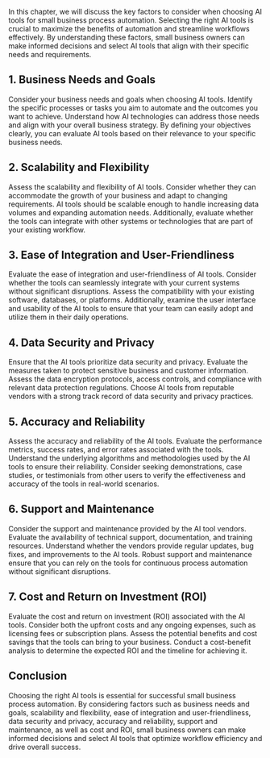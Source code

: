 
In this chapter, we will discuss the key factors to consider when choosing AI tools for small business process automation. Selecting the right AI tools is crucial to maximize the benefits of automation and streamline workflows effectively. By understanding these factors, small business owners can make informed decisions and select AI tools that align with their specific needs and requirements.

**1. Business Needs and Goals**
-------------------------------

Consider your business needs and goals when choosing AI tools. Identify the specific processes or tasks you aim to automate and the outcomes you want to achieve. Understand how AI technologies can address those needs and align with your overall business strategy. By defining your objectives clearly, you can evaluate AI tools based on their relevance to your specific business needs.

**2. Scalability and Flexibility**
----------------------------------

Assess the scalability and flexibility of AI tools. Consider whether they can accommodate the growth of your business and adapt to changing requirements. AI tools should be scalable enough to handle increasing data volumes and expanding automation needs. Additionally, evaluate whether the tools can integrate with other systems or technologies that are part of your existing workflow.

**3. Ease of Integration and User-Friendliness**
------------------------------------------------

Evaluate the ease of integration and user-friendliness of AI tools. Consider whether the tools can seamlessly integrate with your current systems without significant disruptions. Assess the compatibility with your existing software, databases, or platforms. Additionally, examine the user interface and usability of the AI tools to ensure that your team can easily adopt and utilize them in their daily operations.

**4. Data Security and Privacy**
--------------------------------

Ensure that the AI tools prioritize data security and privacy. Evaluate the measures taken to protect sensitive business and customer information. Assess the data encryption protocols, access controls, and compliance with relevant data protection regulations. Choose AI tools from reputable vendors with a strong track record of data security and privacy practices.

**5. Accuracy and Reliability**
-------------------------------

Assess the accuracy and reliability of the AI tools. Evaluate the performance metrics, success rates, and error rates associated with the tools. Understand the underlying algorithms and methodologies used by the AI tools to ensure their reliability. Consider seeking demonstrations, case studies, or testimonials from other users to verify the effectiveness and accuracy of the tools in real-world scenarios.

**6. Support and Maintenance**
------------------------------

Consider the support and maintenance provided by the AI tool vendors. Evaluate the availability of technical support, documentation, and training resources. Understand whether the vendors provide regular updates, bug fixes, and improvements to the AI tools. Robust support and maintenance ensure that you can rely on the tools for continuous process automation without significant disruptions.

**7. Cost and Return on Investment (ROI)**
------------------------------------------

Evaluate the cost and return on investment (ROI) associated with the AI tools. Consider both the upfront costs and any ongoing expenses, such as licensing fees or subscription plans. Assess the potential benefits and cost savings that the tools can bring to your business. Conduct a cost-benefit analysis to determine the expected ROI and the timeline for achieving it.

**Conclusion**
--------------

Choosing the right AI tools is essential for successful small business process automation. By considering factors such as business needs and goals, scalability and flexibility, ease of integration and user-friendliness, data security and privacy, accuracy and reliability, support and maintenance, as well as cost and ROI, small business owners can make informed decisions and select AI tools that optimize workflow efficiency and drive overall success.
